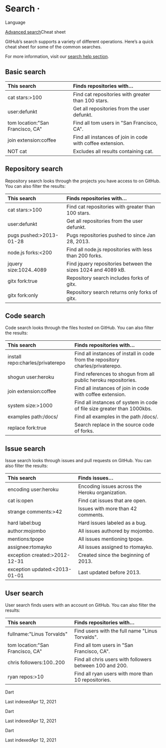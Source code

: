 # Search ·

Language

[Advanced search](https://github.com/search/advanced?l=Dart&r=necatichdar%2Fetablo_csv_flutter&type=Code)Cheat sheet

GitHub’s search supports a variety of different operations. Here’s a quick cheat sheet for some of the common searches.

For more information, visit our [search help section](https://docs.github.com/articles/about-searching-on-github/).

## Basic search

| This search | Finds repositories with… |
| :--- | :--- |
| cat stars:&gt;100 | Find cat repositories with greater than 100 stars. |
| user:defunkt | Get all repositories from the user defunkt. |
| tom location:"San Francisco, CA" | Find all tom users in "San Francisco, CA". |
| join extension:coffee | Find all instances of join in code with coffee extension. |
| NOT cat | Excludes all results containing cat. |

## Repository search 

Repository search looks through the projects you have access to on GitHub. You can also filter the results:

| This search | Finds repositories with… |
| :--- | :--- |
| cat stars:&gt;100 | Find cat repositories with greater than 100 stars. |
| user:defunkt | Get all repositories from the user defunkt. |
| pugs pushed:&gt;2013-01-28 | Pugs repositories pushed to since Jan 28, 2013. |
| node.js forks:&lt;200 | Find all node.js repositories with less than 200 forks. |
| jquery size:1024..4089 | Find jquery repositories between the sizes 1024 and 4089 kB. |
| gitx fork:true | Repository search includes forks of gitx. |
| gitx fork:only | Repository search returns only forks of gitx. |

## Code search 

Code search looks through the files hosted on GitHub. You can also filter the results:

| This search | Finds repositories with… |
| :--- | :--- |
| install repo:charles/privaterepo | Find all instances of install in code from the repository charles/privaterepo. |
| shogun user:heroku | Find references to shogun from all public heroku repositories. |
| join extension:coffee | Find all instances of join in code with coffee extension. |
| system size:&gt;1000 | Find all instances of system in code of file size greater than 1000kbs. |
| examples path:/docs/ | Find all examples in the path /docs/. |
| replace fork:true | Search replace in the source code of forks. |

## Issue search 

Issue search looks through issues and pull requests on GitHub. You can also filter the results:

| This search | Finds issues… |
| :--- | :--- |
| encoding user:heroku | Encoding issues across the Heroku organization. |
| cat is:open | Find cat issues that are open. |
| strange comments:&gt;42 | Issues with more than 42 comments. |
| hard label:bug | Hard issues labeled as a bug. |
| author:mojombo | All issues authored by mojombo. |
| mentions:tpope | All issues mentioning tpope. |
| assignee:rtomayko | All issues assigned to rtomayko. |
| exception created:&gt;2012-12-31 | Created since the beginning of 2013. |
| exception updated:&lt;2013-01-01 | Last updated before 2013. |

## User search 

User search finds users with an account on GitHub. You can also filter the results:

| This search | Finds repositories with… |
| :--- | :--- |
| fullname:"Linus Torvalds" | Find users with the full name "Linus Torvalds". |
| tom location:"San Francisco, CA" | Find all tom users in "San Francisco, CA". |
| chris followers:100..200 | Find all chris users with followers between 100 and 200. |
| ryan repos:&gt;10 | Find all ryan users with more than 10 repositories. |

 Dart

 Last indexedApr 12, 2021

 Dart

 Last indexedApr 12, 2021

 Dart

 Last indexedApr 12, 2021

